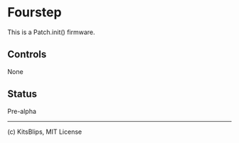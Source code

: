 # Fourstep

This is a Patch.init() firmware.

## Controls

None

## Status

Pre-alpha

---

(c) KitsBlips, MIT License